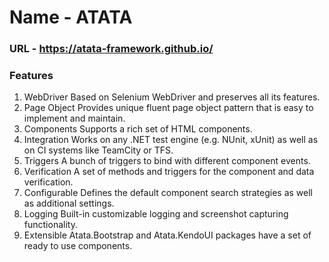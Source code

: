 # Name - ATATA
### URL - https://atata-framework.github.io/
### Features
1. WebDriver 
Based on Selenium WebDriver and preserves all its features.
2. Page Object
Provides unique fluent page object pattern that is easy to implement and maintain.
3. Components
Supports a rich set of HTML components.
4. Integration
Works on any .NET test engine (e.g. NUnit, xUnit) as well as on CI systems like TeamCity or TFS.
5. Triggers
A bunch of triggers to bind with different component events.
6. Verification
A set of methods and triggers for the component and data verification.
7. Configurable
Defines the default component search strategies as well as additional settings.
8. Logging
Built-in customizable logging and screenshot capturing functionality.
9. Extensible
Atata.Bootstrap and Atata.KendoUI packages have a set of ready to use components.
